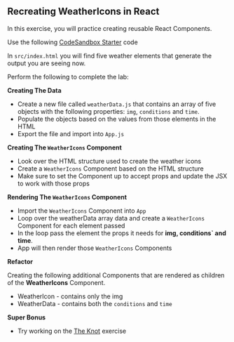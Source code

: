## Recreating WeatherIcons in React

In this exercise, you will practice creating reusable React Components.

Use the following [CodeSandbox Starter](https://codesandbox.io/s/rctr-8-2-21-weathericons-starter-hdngl?file=/src/App.js) code

In `src/index.html` you will find five weather elements that generate the output you are seeing now.

Perform the following to complete the lab:

**Creating The Data**
* Create a new file called `weatherData.js` that contains an array of five objects with the following properties: `img`, `conditions` and `time`.
* Populate the objects based on the values from those elements in the HTML
* Export the file and import into `App.js`

**Creating The `WeatherIcons` Component**
* Look over the HTML structure used to create the weather icons
* Create a `WeatherIcons`  Component based on the HTML structure 
* Make sure to set the Component up to accept props and update the JSX to work with those props

**Rendering The `WeatherIcons` Component**
* Import the `WeatherIcons` Component into `App`
* Loop over the weatherData array data and create a `WeatherIcons` Component for each element passed
* In the loop pass the element the props it needs for **img, conditions` and time**. 
* App will then render those `WeatherIcons` Components

**Refactor**

Creating the following additional Components that are rendered as children of the **WeatherIcons** Component.

 - WeatherIcon - contains only the img 
 - WeatherData - contains both the `conditions` and `time`

**Super Bonus**
* Try working on the [The Knot](https://codesandbox.io/s/theknot-starter-ye150) exercise

<!-- **Submitting Homework**
* Add a link to your CodeSandbox [here](https://docs.google.com/spreadsheets/d/1znSaQg63lTMiBTZCmFox-6ahVYti0gU_3LQ6V3vVpFo/edit#gid=566709901) -->